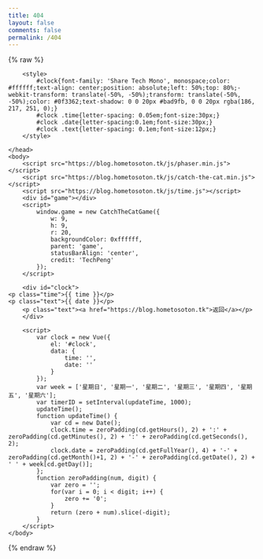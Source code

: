 ```yaml
---
title: 404
layout: false
comments: false
permalink: /404
---
```

<!DOCTYPE html>
{% raw %}
<html>
	<head><meta name="generator" content="Hexo 3.9.0">
		<meta charset="UTF-8">
		<title>404 Not Found：该页无法显示</title>
		<style>
			#game {
				width: 100%;
				margin-top: 32px;
				text-align: center;
			}
			#msg {
				width: 100%;
				text-align: center;
				font-size: 70px;
				font-family: PingFang SC, Helvetica Neue, Hiragino Sans GB, Segoe UI, Microsoft YaHei, sans-serif
				font-weight: bold;
				color: #4f565f;
			}
		</style>

		<style>
			#clock{font-family: 'Share Tech Mono', monospace;color: #ffffff;text-align: center;position: absolute;left: 50%;top: 80%;-webkit-transform: translate(-50%, -50%);transform: translate(-50%, -50%);color: #0f3362;text-shadow: 0 0 20px #bad9fb, 0 0 20px rgba(186, 217, 251, 0);}
			#clock .time{letter-spacing: 0.05em;font-size:30px;}
			#clock .date{letter-spacing:0.1em;font-size:30px;}
			#clock .text{letter-spacing: 0.1em;font-size:12px;}
		</style>

	</head>
	<body>
		<script src="https://blog.hometosoton.tk/js/phaser.min.js"></script>
		<script src="https://blog.hometosoton.tk/js/catch-the-cat.min.js"></script>
		<script src="https://blog.hometosoton.tk/js/time.js"></script>
		<div id="game"></div>
		<script>
			window.game = new CatchTheCatGame({
				w: 9,
				h: 9,
				r: 20,
				backgroundColor: 0xffffff,
				parent: 'game',
				statusBarAlign: 'center',
				credit: 'TechPeng'
			});
		</script>

		<div id="clock">
    <p class="time">{{ time }}</p>
    <p class="text">{{ date }}</p>
		<p class="text"><a href="https://blog.hometosoton.tk">返回</a></p>
		</div>

		<script>
			var clock = new Vue({
			    el: '#clock',
			    data: {
			        time: '',
			        date: ''
			    }
			});
			var week = ['星期日', '星期一', '星期二', '星期三', '星期四', '星期五', '星期六'];
			var timerID = setInterval(updateTime, 1000);
			updateTime();
			function updateTime() {
			    var cd = new Date();
			    clock.time = zeroPadding(cd.getHours(), 2) + ':' + zeroPadding(cd.getMinutes(), 2) + ':' + zeroPadding(cd.getSeconds(), 2);
			    clock.date = zeroPadding(cd.getFullYear(), 4) + '-' + zeroPadding(cd.getMonth()+1, 2) + '-' + zeroPadding(cd.getDate(), 2) + ' ' + week[cd.getDay()];
			};
			function zeroPadding(num, digit) {
			    var zero = '';
			    for(var i = 0; i < digit; i++) {
			        zero += '0';
			    }
			    return (zero + num).slice(-digit);
			}
		</script>
	</body>
</html>
{% endraw %}
